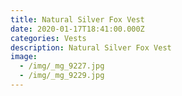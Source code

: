 ```yaml
---
title: Natural Silver Fox Vest
date: 2020-01-17T18:41:00.000Z
categories: Vests
description: Natural Silver Fox Vest
image:
  - /img/_mg_9227.jpg
  - /img/_mg_9229.jpg
---
```


